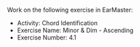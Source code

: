 Work on the following exercise in EarMaster:
- Activity: Chord Identification
- Exercise Name: Minor & Dim - Ascending
- Exercise Number: 4.1
